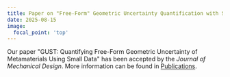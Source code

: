 ```yaml
---
title: Paper on "Free-Form" Geometric Uncertainty Quantification with Small Data Accepted by Journal of Mechanical Design
date: 2025-08-15
image:
  focal_point: 'top'
---
```


Our paper "GUST: Quantifying Free-Form Geometric Uncertainty of Metamaterials Using Small Data" has been accepted by the *Journal of Mechanical Design*. More information can be found in [Publications](https://digitlab23.github.io/publication/2025-06-16-gust/).


